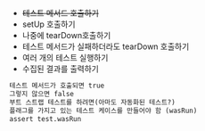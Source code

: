 - ~~테스트 메서드 호출하기~~
- setUp 호출하기
- 나중에 tearDown호출하기
- 테스트 메서드가 실패하더라도 tearDown 호출하기
- 여러 개의 테스트 실행하기
- 수집된 결과를 출력하기

```markdown
테스트 메서드가 호출되면 true
그렇지 않으면 false
부트 스트랩 테스트를 하려면(아마도 자동화된 테스트?)
플래그를 가지고 있는 테스트 케이스를 만들어야 함 (wasRun)
assert test.wasRun

```